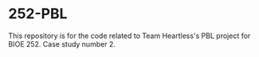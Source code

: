 # 252-PBL

This repository is for the code related to Team Heartless's PBL project for BIOE 252. Case study number 2.
